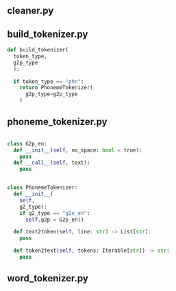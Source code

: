 #

## cleaner.py



## build_tokenizer.py

```python
def build_tokenizer(
  token_type,
  g2p_type
  ):

  if token_type == "phn":
    return PhonemeTokenizer(
      g2p_type=g2p_type
    )

```


## phoneme_tokenizer.py

```python

class G2p_en:
  def __init__(self, no_space: bool = true):
    pass
  def __call__(self, text):
    pass


class PhonemeTokenizer:
  def __init__(
    self,
    g2_type):
    if g2_type == "g2e_en":
      self.g2p = G2p_en()

  def text2token(self, line: str) -> List[str]:
    pass

  def token2text(self, tokens: Iterable[str]) -> str:
    pass

```

## word_tokenizer.py
